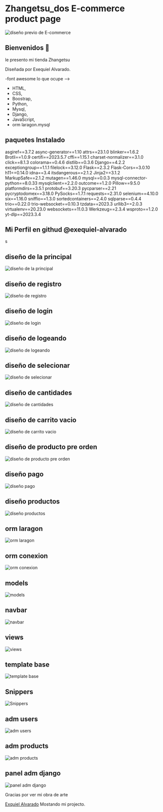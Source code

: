 # Zhangetsu_dos E-commerce product page
![diseño previo de E-commerce ](./media/products/Gundam.png)

## Bienvenidos 👋

le presento mi tienda Zhangetsu

Diseñada por Exequiel Alvarado.

-font awesome
lo que ocupe --> 
  * HTML,
  * CSS, 
  * Boostrap, 
  * Python,
  * Mysql, 
  * Django,
  * JavaScript,
  * orm laragon.mysql 

## paquetes Instalado
asgiref==3.7.2
async-generator==1.10
attrs==23.1.0
blinker==1.6.2
Brotli==1.0.9
certifi==2023.5.7
cffi==1.15.1
charset-normalizer==3.1.0
click==8.1.3
colorama==0.4.6
distlib==0.3.6
Django==4.2.2
exceptiongroup==1.1.1
filelock==3.12.0
Flask==2.3.2
Flask-Cors==3.0.10
h11==0.14.0
idna==3.4
itsdangerous==2.1.2
Jinja2==3.1.2
MarkupSafe==2.1.2
mutagen==1.46.0
mysql==0.0.3
mysql-connector-python==8.0.33
mysqlclient==2.2.0
outcome==1.2.0
Pillow==9.5.0
platformdirs==3.5.1
protobuf==3.20.3
pycparser==2.21
pycryptodomex==3.18.0
PySocks==1.7.1
requests==2.31.0
selenium==4.10.0
six==1.16.0
sniffio==1.3.0
sortedcontainers==2.4.0
sqlparse==0.4.4
trio==0.22.0
trio-websocket==0.10.3
tzdata==2023.3
urllib3==2.0.3
virtualenv==20.23.0
websockets==11.0.3
Werkzeug==2.3.4
wsproto==1.2.0
yt-dlp==2023.3.4


##  Mi Perfil en githud @exequiel-alvarado  

s






## diseño de la principal
![diseño de la principal ](./media/examen/productos.png)




## diseño de registro
![diseño de registro](./media/examen/registro.png)
## diseño de login
![diseño de login](./media/examen/validacion.png)
## diseño de logeando
![diseño de logeando](./media/examen/entrando.png)
## diseño de selecionar
![diseño de selecionar](./media/examen/cantidads.png)
## diseño de cantidades
![diseño de cantidades](./media/examen/cantidad.png)
## diseño de carrito vacio
![diseño de carrito vacio](./media/examen/vacio.png)
## diseño de producto pre orden
![diseño de producto pre orden](./media/examen/suma2.png)
## diseño pago
![diseño pago](./media/examen/pagar.png)
## diseño productos
![diseño productos](./media/examen/productos.png)
## orm laragon
![orm laragon](./media/examen/laragon.png)
## orm conexion
![orm conexion](./media/examen/orm.png)
## models
![models](./media/examen/models.png)
## navbar
![navbar](./media/examen/navbar.png)
## views
![views](./media/examen/view.png)
## template base
![template base](./media/examen/base.png)
## Snippers
![Snippers](./media/examen/sniper.png)
## adm users
![adm users](./media/examen/usuarios.png)
## adm products
![adm products](./media/examen/productosadm.png)
## panel adm django
![panel adm django](./media/examen/admin.png)










Gracias por ver mi obra de arte

[Exquiel Alvarado](https://www.exequiels.com) Mostando mi projecto.




